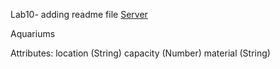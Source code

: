 Lab10- adding readme file
[Server](https://s24wb21annapureddy.onrender.com)

Aquariums

Attributes:
location (String) 
capacity (Number) 
material (String) 
